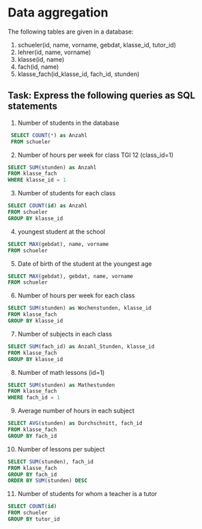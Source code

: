 # Data aggregation

The following tables are given in a database:

1. schueler(id, name, vorname, gebdat, klasse_id, tutor_id)
2. lehrer(id, name, vorname)
3. klasse(id, name)
4. fach(id, name)
5. klasse_fach(id_klasse_id, fach_id, stunden)

## Task: Express the following queries as SQL statements

1.  Number of students in the database

``` SQL
 SELECT COUNT(*) as Anzahl
 FROM schueler
```

2. Number of hours per week for class TGI 12 (class_id=1)

``` SQL
SELECT SUM(stunden) as Anzahl
FROM klasse_fach
WHERE klasse_id = 1
```

3.  Number of students for each class

``` SQL
SELECT COUNT(id) as Anzahl
FROM schueler
GROUP BY klasse_id
```

4. youngest student at the school

``` SQL
SELECT MAX(gebdat), name, vorname
FROM schueler
```

5. Date of birth of the student at the youngest age

```SQL
SELECT MAX(gebdat), gebdat, name, vorname
FROM schueler
```

6. Number of hours per week for each class

```SQL
SELECT SUM(stunden) as Wochenstunden, klasse_id
FROM klasse_fach
GROUP BY klasse_id
```

7. Number of subjects in each class

```SQL
SELECT SUM(fach_id) as Anzahl_Stunden, klasse_id
FROM klasse_fach
GROUP BY klasse_id
```

8. Number of math lessons (id=1)

```SQL
SELECT SUM(stunden) as Mathestunden
FROM klasse_fach
WHERE fach_id = 1
```

9.  Average number of hours in each subject

```SQL
SELECT AVG(stunden) as Durchschnitt, fach_id
FROM klasse_fach
GROUP BY fach_id
```

10. Number of lessons per subject

```SQL
SELECT SUM(stunden), fach_id
FROM klasse_fach
GROUP BY fach_id
ORDER BY SUM(stunden) DESC
```

11. Number of students for whom a teacher is a tutor

```SQL
SELECT COUNT(id)
FROM schueler
GROUP BY tutor_id
```